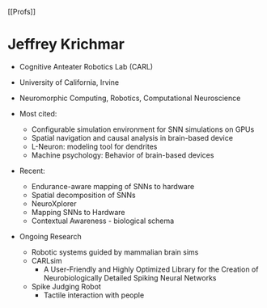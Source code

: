 [[Profs]]
# Jeffrey Krichmar

- Cognitive Anteater Robotics Lab (CARL)
- University of California, Irvine
- Neuromorphic Computing, Robotics, Computational Neuroscience

- Most cited:
	- Configurable simulation environment for SNN simulations on GPUs
	- Spatial navigation and causal analysis in brain-based device
	- L-Neuron: modeling tool for dendrites
	- Machine psychology: Behavior of brain-based devices

- Recent:
	- Endurance-aware mapping of SNNs to hardware
	- Spatial decomposition of SNNs 
	- NeuroXplorer
	- Mapping SNNs to Hardware
	- Contextual Awareness - biological schema

- Ongoing Research
	- Robotic systems guided by mammalian brain sims
	- CARLsim 
		- A User-Friendly and Highly Optimized Library for the Creation of Neurobiologically Detailed Spiking Neural Networks
	- Spike Judging Robot
		- Tactile interaction with people

